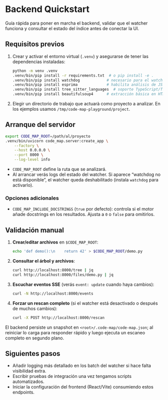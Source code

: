 # Backend Quickstart

Guía rápida para poner en marcha el backend, validar que el watcher funciona y consultar el estado del índice antes de conectar la UI.

## Requisitos previos
1. Crear y activar el entorno virtual (`.venv`) y asegurarse de tener las dependencias instaladas:
   ```bash
   python -m venv .venv
   .venv/bin/pip install -r requirements.txt  # o pip install -e .
   .venv/bin/pip install watchdog            # necesario para el watcher en vivo
   .venv/bin/pip install esprima             # habilita análisis de JS/TS
   .venv/bin/pip install tree_sitter_languages  # soporte TypeScript/TSX
   .venv/bin/pip install beautifulsoup4      # extracción básica en HTML
   ```
2. Elegir un directorio de trabajo que actuarà como proyecto a analizar. En los ejemplos usamos `/tmp/code-map-playground/project`.

## Arranque del servidor
```bash
export CODE_MAP_ROOT=/path/al/proyecto
.venv/bin/uvicorn code_map.server:create_app \
    --factory \
    --host 0.0.0.0 \
    --port 8000 \
    --log-level info
```

- `CODE_MAP_ROOT` define la ruta que se analizará.
- Al arrancar verás logs del estado del watcher. Si aparece “watchdog no está disponible”, el watcher queda deshabilitado (instala `watchdog` para activarlo).

### Opciones adicionales
- `CODE_MAP_INCLUDE_DOCSTRINGS` (`true` por defecto): controla si el motor añade docstrings en los resultados. Ajusta a `0` o `false` para omitirlos.

## Validación manual
1. **Crear/editar archivos** en `$CODE_MAP_ROOT`:
   ```bash
   echo 'def demo():\n    return 42' > $CODE_MAP_ROOT/demo.py
   ```
2. **Consultar el árbol y archivos**:
   ```bash
   curl http://localhost:8000/tree | jq
   curl http://localhost:8000/files/demo.py | jq
   ```
3. **Escuchar eventos SSE** (verás `event: update` cuando haya cambios):
   ```bash
   curl -N http://localhost:8000/events
   ```
4. **Forzar un rescan completo** (si el watcher está desactivado o después de muchos cambios):
   ```bash
   curl -X POST http://localhost:8000/rescan
   ```

El backend persiste un snapshot en `<root>/.code-map/code-map.json`; al reiniciar lo carga para responder rápido y luego ejecuta un escaneo completo en segundo plano.

## Siguientes pasos
- Añadir logging más detallado en los batch del watcher si hace falta visibilidad extra.
- Escribir pruebas de integración una vez tengamos scripts automatizados.
- Iniciar la configuración del frontend (React/Vite) consumiendo estos endpoints.
